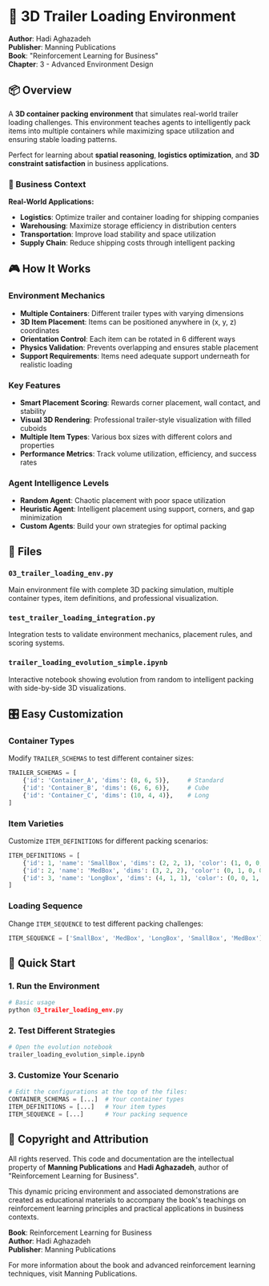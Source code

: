 # 🚛 3D Trailer Loading Environment

**Author**: Hadi Aghazadeh  
**Publisher**: Manning Publications  
**Book**: "Reinforcement Learning for Business"  
**Chapter**: 3 - Advanced Environment Design

## 📦 Overview

A **3D container packing environment** that simulates real-world trailer loading challenges. This environment teaches agents to intelligently pack items into multiple containers while maximizing space utilization and ensuring stable loading patterns.

Perfect for learning about **spatial reasoning**, **logistics optimization**, and **3D constraint satisfaction** in business applications.

### 🎯 Business Context

**Real-World Applications:**
- **Logistics**: Optimize trailer and container loading for shipping companies
- **Warehousing**: Maximize storage efficiency in distribution centers  
- **Transportation**: Improve load stability and space utilization
- **Supply Chain**: Reduce shipping costs through intelligent packing

## 🎮 How It Works

### **Environment Mechanics**
- **Multiple Containers**: Different trailer types with varying dimensions
- **3D Item Placement**: Items can be positioned anywhere in (x, y, z) coordinates
- **Orientation Control**: Each item can be rotated in 6 different ways
- **Physics Validation**: Prevents overlapping and ensures stable placement
- **Support Requirements**: Items need adequate support underneath for realistic loading

### **Key Features**
- **Smart Placement Scoring**: Rewards corner placement, wall contact, and stability
- **Visual 3D Rendering**: Professional trailer-style visualization with filled cuboids
- **Multiple Item Types**: Various box sizes with different colors and properties
- **Performance Metrics**: Track volume utilization, efficiency, and success rates

### **Agent Intelligence Levels**
- **Random Agent**: Chaotic placement with poor space utilization
- **Heuristic Agent**: Intelligent placement using support, corners, and gap minimization
- **Custom Agents**: Build your own strategies for optimal packing

## 📁 Files

### **`03_trailer_loading_env.py`**
Main environment file with complete 3D packing simulation, multiple container types, item definitions, and professional visualization.

### **`test_trailer_loading_integration.py`** 
Integration tests to validate environment mechanics, placement rules, and scoring systems.

### **`trailer_loading_evolution_simple.ipynb`**
Interactive notebook showing evolution from random to intelligent packing with side-by-side 3D visualizations.

## 🎛️ Easy Customization

### **Container Types**
Modify `TRAILER_SCHEMAS` to test different container sizes:
```python
TRAILER_SCHEMAS = [
    {'id': 'Container_A', 'dims': (8, 6, 5)},     # Standard
    {'id': 'Container_B', 'dims': (6, 6, 6)},     # Cube
    {'id': 'Container_C', 'dims': (10, 4, 4)},    # Long
]
```

### **Item Varieties**
Customize `ITEM_DEFINITIONS` for different packing scenarios:
```python
ITEM_DEFINITIONS = [
    {'id': 1, 'name': 'SmallBox', 'dims': (2, 2, 1), 'color': (1, 0, 0, 0.8)},
    {'id': 2, 'name': 'MedBox', 'dims': (3, 2, 2), 'color': (0, 1, 0, 0.8)},
    {'id': 3, 'name': 'LongBox', 'dims': (4, 1, 1), 'color': (0, 0, 1, 0.8)},
]
```

### **Loading Sequence**
Change `ITEM_SEQUENCE` to test different packing challenges:
```python
ITEM_SEQUENCE = ['SmallBox', 'MedBox', 'LongBox', 'SmallBox', 'MedBox']
```

## 🚀 Quick Start

### **1. Run the Environment**
```python
# Basic usage
python 03_trailer_loading_env.py
```

### **2. Test Different Strategies**
```python
# Open the evolution notebook
trailer_loading_evolution_simple.ipynb
```

### **3. Customize Your Scenario**
```python
# Edit the configurations at the top of the files:
CONTAINER_SCHEMAS = [...]  # Your container types
ITEM_DEFINITIONS = [...]   # Your item types  
ITEM_SEQUENCE = [...]      # Your packing sequence
```
 

## 📄 Copyright and Attribution

All rights reserved. This code and documentation are the intellectual property of **Manning Publications**  and **Hadi Aghazadeh**, author of "Reinforcement Learning for Business".

This dynamic pricing environment and associated demonstrations are created as educational materials to accompany the book's teachings on reinforcement learning principles and practical applications in business contexts.

**Book**: Reinforcement Learning for Business  
**Author**: Hadi Aghazadeh  
**Publisher**: Manning Publications 

For more information about the book and advanced reinforcement learning techniques, visit Manning Publications. 
